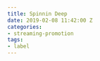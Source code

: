 ```yaml
---
title: Spinnin Deep
date: 2019-02-08 11:42:00 Z
categories:
- streaming-promotion
tags:
- label
---
```


